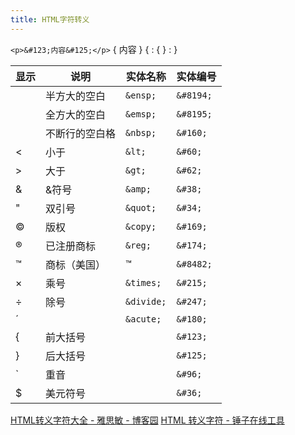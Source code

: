 ```yaml
---
title: HTML字符转义
---
```



`<p>&#123;内容&#125;</p>`
{ 内容 }
{ :   &#123;
} :   &#125;

| 显示  | 说明      | 实体名称       | 实体编号      |
| --- | ------- | ---------- | --------- |
|     | 半方大的空白  | `&ensp;`   | `&#8194;` |
|     | 全方大的空白  | `&emsp;`   | `&#8195;` |
|     | 不断行的空白格 | `&nbsp;`   | `&#160;`  |
| <   | 小于      | `&lt;`     | `&#60;`   |
| >   | 大于      | `&gt;`     | `&#62;`   |
| &   | &符号     | `&amp;`    | `&#38;`   |
| "   | 双引号     | `&quot;`   | `&#34;`   |
| ©   | 版权      | `&copy;`   | `&#169;`  |
| ®   | 已注册商标   | `&reg;`    | `&#174;`  |
| ™   | 商标（美国）  | ™          | `&#8482;` |
| ×   | 乘号      | `&times;`  | `&#215;`  |
| ÷   | 除号      | `&divide;` | `&#247;`  |
| ´   |         | `&acute;`  | `&#180;`  |
| {   | 前大括号    |            | `&#123;`  |
| }   | 后大括号    |            | `&#125;`  |
| `   | 重音      |            | `&#96;`   |
| $   | 美元符号    |            | `&#36;`   |
[HTML转义字符大全 - 雅思敏 - 博客园](https://www.cnblogs.com/yasmi/articles/4884396.html)
[HTML 转义字符 - 锤子在线工具](https://www.toolhelper.cn/Html/EscapeChar)